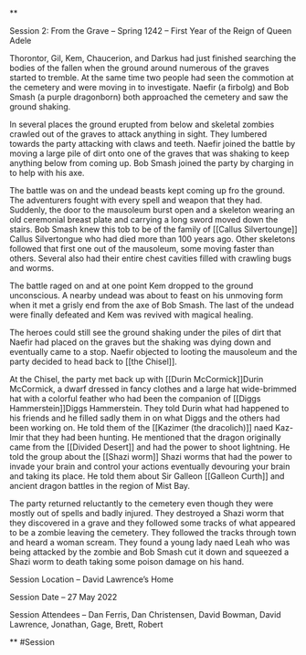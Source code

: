 **

Session 2: From the Grave – Spring 1242 – First Year of the Reign of Queen Adele 

   
  

Thorontor, Gil, Kem, Chaucerion, and Darkus had just finished searching the bodies of the fallen when the ground around numerous of the graves started to tremble. At the same time two people had seen the commotion at the cemetery and were moving in to investigate. Naefir (a firbolg) and Bob Smash (a purple dragonborn) both approached the cemetery and saw the ground shaking. 

  

In several places the ground erupted from below and skeletal zombies crawled out of the graves to attack anything in sight. They lumbered towards the party attacking with claws and teeth. Naefir joined the battle by moving a large pile of dirt onto one of the graves that was shaking to keep anything below from coming up. Bob Smash joined the party by charging in to help with his axe.

  

The battle was on and the undead beasts kept coming up fro the ground. The adventurers fought with every spell and weapon that they had. Suddenly, the door to the mausoleum burst open and a skeleton wearing an old ceremonial breast plate and carrying a long sword moved down the stairs. Bob Smash knew this tob to be of the family of [[Callus Silvertounge]] Callus Silvertongue who had died more than 100 years ago. Other skeletons followed that first one out of the mausoleum, some moving faster than others. Several also had their entire chest cavities filled with crawling bugs and worms.

  

The battle raged on and at one point Kem dropped to the ground unconscious. A nearby undead was about to feast on his unmoving form when it met a grisly end from the axe of Bob Smash. The last of the undead were finally defeated and Kem was revived with magical healing. 

  

The heroes could still see the ground shaking under the piles of dirt that Naefir had placed on the graves but the shaking was dying down and eventually came to a stop. Naefir objected to looting the mausoleum and the party decided to head back to [[the Chisel]].

  

At the Chisel, the party met back up with [[Durin McCormick]]Durin McCormick, a dwarf dressed in fancy clothes and a large hat wide-brimmed hat with a colorful feather who had been the companion of [[Diggs Hammerstein]]Diggs Hammerstein. They told Durin what had happened to his friends and he filled sadly them in on what Diggs and the others had been working on. He told them of the [[Kazimer (the dracolich)]] naed Kaz-Imir that they had been hunting. He mentioned that the dragon originally came from the [[Divided Desert]] and had the power to shoot lightning. He told the group about the [[Shazi worm]] Shazi worms that had the power to invade your brain and control your actions eventually devouring your brain and taking its place. He told them about Sir Galleon [[Galleon Curth]] and ancient dragon battles in the region of Mist Bay. 

  

The party returned reluctantly to the cemetery even though they were mostly out of spells and badly injured. They destroyed a Shazi worm that they discovered in a grave and they followed some tracks of what appeared to be a zombie leaving the cemetery. They followed the tracks through town and heard a woman scream. They found a young lady naed Leah who was being attacked by the zombie and Bob Smash cut it down and squeezed a Shazi worm to death taking some poison damage on his hand.

  

Session Location – David Lawrence’s Home

Session Date – 27 May 2022

Session Attendees – Dan Ferris, Dan Christensen, David Bowman, David Lawrence, Jonathan, Gage, Brett, Robert

**
#Session